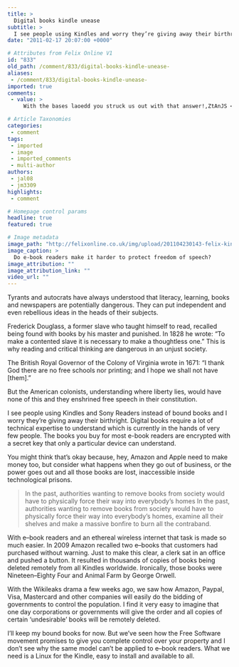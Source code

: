 ```yaml
---
title: >
  Digital books kindle unease
subtitle: >
  I see people using Kindles and worry they’re giving away their birthright
date: "2011-02-17 20:07:00 +0000"

# Attributes from Felix Online V1
id: "833"
old_path: /comment/833/digital-books-kindle-unease-
aliases:
 - /comment/833/digital-books-kindle-unease-
imported: true
comments:
 - value: >
     With the bases laoedd you struck us out with that answer!,ZtAnJS <a href="http://gxlyxqyxvbgg.com/">gxlyxqyxvbgg</a>, <a href="http://www.prednisone-online.com/">prednisone</a> cxgmut <a href="http://www.cheaplifeinsurance-site.com/">cheap life insurance</a> 233115

# Article Taxonomies
categories:
 - comment
tags:
 - imported
 - image
 - imported_comments
 - multi-author
authors:
 - jal08
 - jm3309
highlights:
 - comment

# Homepage control params
headline: true
featured: true

# Image metadata
image_path: "http://felixonline.co.uk/img/upload/201104230143-felix-kindle-2-front1.jpeg"
image_caption: >
  Do e-book readers make it harder to protect freedom of speech?
image_attribution: ""
image_attribution_link: ""
video_url: ""
---
```


Tyrants and autocrats have always understood that literacy, learning, books and newspapers are potentially dangerous. They can put independent and even rebellious ideas in the heads of their subjects.

Frederick Douglass, a former slave who taught himself to read, recalled being found with books by his master and punished. In 1828 he wrote: “To make a contented slave it is necessary to make a thoughtless one.” This is why reading and critical thinking are dangerous in an unjust society.

The British Royal Governor of the Colony of Virginia wrote in 1671: “I thank God there are no free schools nor printing; and I hope we shall not have [them].”

But the American colonists, understanding where liberty lies, would have none of this and they enshrined free speech in their constitution.

I see people using Kindles and Sony Readers instead of bound books and I worry they’re giving away their birthright. Digital books require a lot of technical expertise to understand which is currently in the hands of very few people. The books you buy for most e-book readers are encrypted with a secret key that only a particular device can understand.

You might think that’s okay because, hey, Amazon and Apple need to make money too, but consider what happens when they go out of business, or the power goes out and all those books are lost, inaccessible inside technological prisons.
> In the past, authorities wanting to remove books from society would have to physically force their way into everybody’s homes
In the past, authorities wanting to remove books from society would have to physically force their way into everybody’s homes, examine all their shelves and make a massive bonfire to burn all the contraband.

With e–book readers and an ethereal wireless internet that task is made so much easier. In 2009 Amazon recalled two e–books that customers had purchased without warning. Just to make this clear, a clerk sat in an office and pushed a button. It resulted in thousands of copies of books being deleted remotely from all Kindles worldwide. Ironically, those books were Nineteen–Eighty Four and Animal Farm by George Orwell.

With the Wikileaks drama a few weeks ago, we saw how Amazon, Paypal, Visa, Mastercard and other companies will easily do the bidding of governments to control the population. I find it very easy to imagine that one day corporations or governments will give the order and all copies of certain ‘undesirable’ books will be remotely deleted.

I’ll keep my bound books for now. But we’ve seen how the Free Software movement promises to give you complete control over your property and I don’t see why the same model can’t be applied to e–book readers. What we need is a Linux for the Kindle, easy to install and available to all.
